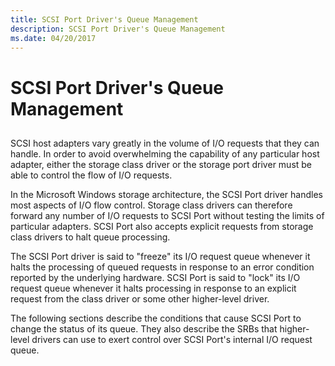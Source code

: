 ```yaml
---
title: SCSI Port Driver's Queue Management
description: SCSI Port Driver's Queue Management
ms.date: 04/20/2017
---
```


# SCSI Port Driver's Queue Management


## <span id="ddk_scsi_port_driver_s_queue_management_kg"></span><span id="DDK_SCSI_PORT_DRIVER_S_QUEUE_MANAGEMENT_KG"></span>


SCSI host adapters vary greatly in the volume of I/O requests that they can handle. In order to avoid overwhelming the capability of any particular host adapter, either the storage class driver or the storage port driver must be able to control the flow of I/O requests.

In the Microsoft Windows storage architecture, the SCSI Port driver handles most aspects of I/O flow control. Storage class drivers can therefore forward any number of I/O requests to SCSI Port without testing the limits of particular adapters. SCSI Port also accepts explicit requests from storage class drivers to halt queue processing.

The SCSI Port driver is said to "freeze" its I/O request queue whenever it halts the processing of queued requests in response to an error condition reported by the underlying hardware. SCSI Port is said to "lock" its I/O request queue whenever it halts processing in response to an explicit request from the class driver or some other higher-level driver.

The following sections describe the conditions that cause SCSI Port to change the status of its queue. They also describe the SRBs that higher-level drivers can use to exert control over SCSI Port's internal I/O request queue.

 

 




